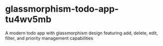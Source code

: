# glassmorphism-todo-app-tu4wv5mb
A modern todo app with glassmorphism design featuring add, delete, edit, filter, and priority management capabilities
